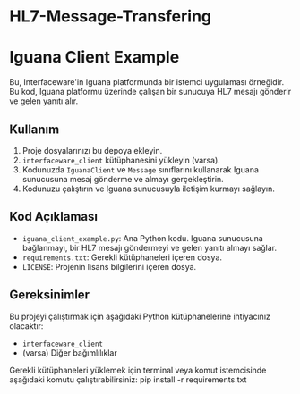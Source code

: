# HL7-Message-Transfering
# Iguana Client Example

Bu, Interfaceware'in Iguana platformunda bir istemci uygulaması örneğidir. Bu kod, Iguana platformu üzerinde çalışan bir sunucuya HL7 mesajı gönderir ve gelen yanıtı alır.

## Kullanım

1. Proje dosyalarınızı bu depoya ekleyin.
2. `interfaceware_client` kütüphanesini yükleyin (varsa).
3. Kodunuzda `IguanaClient` ve `Message` sınıflarını kullanarak Iguana sunucusuna mesaj gönderme ve almayı gerçekleştirin.
4. Kodunuzu çalıştırın ve Iguana sunucusuyla iletişim kurmayı sağlayın.

## Kod Açıklaması

- `iguana_client_example.py`: Ana Python kodu. Iguana sunucusuna bağlanmayı, bir HL7 mesajı göndermeyi ve gelen yanıtı almayı sağlar.
- `requirements.txt`: Gerekli kütüphaneleri içeren dosya.
- `LICENSE`: Projenin lisans bilgilerini içeren dosya.

## Gereksinimler

Bu projeyi çalıştırmak için aşağıdaki Python kütüphanelerine ihtiyacınız olacaktır:

- `interfaceware_client`
- (varsa) Diğer bağımlılıklar

Gerekli kütüphaneleri yüklemek için terminal veya komut istemcisinde aşağıdaki komutu çalıştırabilirsiniz:
pip install -r requirements.txt
